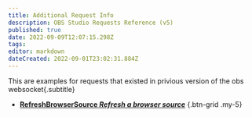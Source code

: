 ```yaml
---
title: Additional Request Info
description: OBS Studio Requests Reference (v5)
published: true
date: 2022-09-09T12:07:15.298Z
tags: 
editor: markdown
dateCreated: 2022-09-01T23:02:31.884Z
---
```


This are examples for requests that existed in privious version of the obs websocket{.subtitle}

* [**RefreshBrowserSource *Refresh a browser source***](/en/Broadcasters/OBS/Requests/Additional-Request-Info/RefreshBrowserSource)
{.btn-grid .my-5}